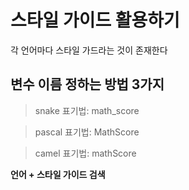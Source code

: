 # 스타일 가이드 활용하기

각 언어마다 스타일 가드라는 것이 존재한다

## 변수 이름 정하는 방법 3가지

>snake 표기법: math_score

>pascal 표기법: MathScore

>camel 표기법: mathScore

**언어 + 스타일 가이드 검색**
